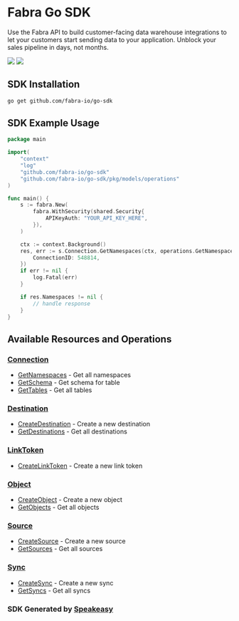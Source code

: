 # Fabra Go SDK

<div align="left">
   <p>Use the Fabra API to build customer-facing data warehouse integrations to let your customers start sending data to your application. Unblock your sales pipeline in days, not months.</p>
   <a href="https://github.com/fabra-io/go-sdk/actions"><img src="https://img.shields.io/github/actions/workflow/status/fabra-io/go-sdk/speakeasy_sdk_generation.yml?style=for-the-badge" /></a>
   <a href="https://www.fabra.io/#Email-Hero"><img src="https://img.shields.io/static/v1?label=Docs&message=Sign Up&color=2ca47c&style=for-the-badge" /></a>
</div>

<!-- Start SDK Installation -->
## SDK Installation

```bash
go get github.com/fabra-io/go-sdk
```
<!-- End SDK Installation -->

## SDK Example Usage
<!-- Start SDK Example Usage -->
```go
package main

import(
	"context"
	"log"
	"github.com/fabra-io/go-sdk"
	"github.com/fabra-io/go-sdk/pkg/models/operations"
)

func main() {
    s := fabra.New(
        fabra.WithSecurity(shared.Security{
            APIKeyAuth: "YOUR_API_KEY_HERE",
        }),
    )

    ctx := context.Background()
    res, err := s.Connection.GetNamespaces(ctx, operations.GetNamespacesRequest{
        ConnectionID: 548814,
    })
    if err != nil {
        log.Fatal(err)
    }

    if res.Namespaces != nil {
        // handle response
    }
}
```
<!-- End SDK Example Usage -->

<!-- Start SDK Available Operations -->
## Available Resources and Operations


### [Connection](docs/connection/README.md)

* [GetNamespaces](docs/connection/README.md#getnamespaces) - Get all namespaces
* [GetSchema](docs/connection/README.md#getschema) - Get schema for table
* [GetTables](docs/connection/README.md#gettables) - Get all tables

### [Destination](docs/destination/README.md)

* [CreateDestination](docs/destination/README.md#createdestination) - Create a new destination
* [GetDestinations](docs/destination/README.md#getdestinations) - Get all destinations

### [LinkToken](docs/linktoken/README.md)

* [CreateLinkToken](docs/linktoken/README.md#createlinktoken) - Create a new link token

### [Object](docs/object/README.md)

* [CreateObject](docs/object/README.md#createobject) - Create a new object
* [GetObjects](docs/object/README.md#getobjects) - Get all objects

### [Source](docs/source/README.md)

* [CreateSource](docs/source/README.md#createsource) - Create a new source
* [GetSources](docs/source/README.md#getsources) - Get all sources

### [Sync](docs/sync/README.md)

* [CreateSync](docs/sync/README.md#createsync) - Create a new sync
* [GetSyncs](docs/sync/README.md#getsyncs) - Get all syncs
<!-- End SDK Available Operations -->

### SDK Generated by [Speakeasy](https://docs.speakeasyapi.dev/docs/using-speakeasy/client-sdks)
